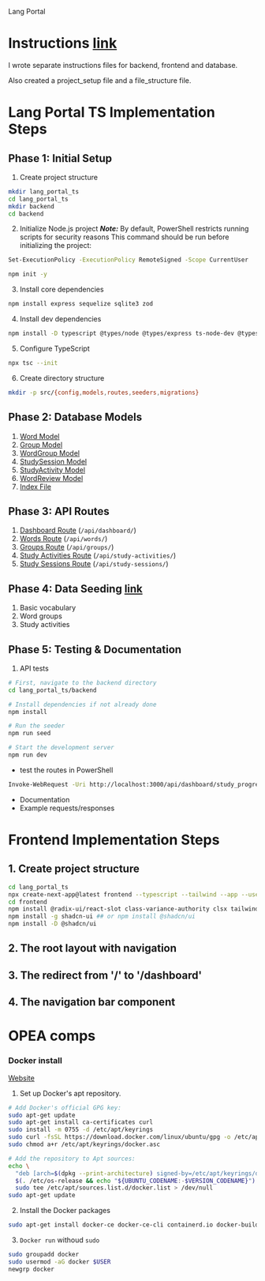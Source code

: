 Lang Portal

# Instructions [link](../instructions)

I wrote separate instructions files for backend, frontend and database.

Also created a project_setup file and a file_structure file.

# Lang Portal TS Implementation Steps

## Phase 1: Initial Setup
1. Create project structure
```bash
mkdir lang_portal_ts
cd lang_portal_ts
mkdir backend
cd backend
```

2. Initialize Node.js project
***Note:*** By default, PowerShell restricts running scripts for security reasons
 This command should be run before initializing the project:
```bash
Set-ExecutionPolicy -ExecutionPolicy RemoteSigned -Scope CurrentUser
```
```bash
npm init -y
```

3. Install core dependencies
```bash
npm install express sequelize sqlite3 zod
```

4. Install dev dependencies
```bash
npm install -D typescript @types/node @types/express ts-node-dev @types/sequelize
```

5. Configure TypeScript
```bash
npx tsc --init
```

6. Create directory structure
```bash
mkdir -p src/{config,models,routes,seeders,migrations}
```

## Phase 2: Database Models

1. [Word Model](../lang_portal_ts/backend/src/models/Word.ts)
2. [Group Model](../lang_portal_ts/backend/src/models/Group.ts)
3. [WordGroup Model](../lang_portal_ts/backend/src/models/WordGroup.ts)
4. [StudySession Model](../lang_portal_ts/backend/src/models/StudySession.ts)
5. [StudyActivity Model](../lang_portal_ts/backend/src/models/StudyActivity.ts)
6. [WordReview Model](../lang_portal_ts/backend/src/models/WordReview.ts)
7. [Index File](../lang_portal_ts/backend/src/index.ts) 

## Phase 3: API Routes
1. [Dashboard Route](../lang_portal_ts/backend/src/routes/dashboard.ts) (`/api/dashboard/`)
2. [Words Route](../lang_portal_ts/backend/src/routes/words.ts) (`/api/words/`)
3. [Groups Route](../lang_portal_ts/backend/src/routes/groups.ts) (`/api/groups/`)
4. [Study Activities Route](../lang_portal_ts/backend/src/routes/study-activities.ts) (`/api/study-activities/`)
5. [Study Sessions Route](../lang_portal_ts/backend/src/routes/study-sessions.ts) (`/api/study-sessions/`)

## Phase 4: Data Seeding [link](../lang_portal_ts/backend/src/seeders) 
1. Basic vocabulary
2. Word groups
3. Study activities

## Phase 5: Testing & Documentation
1. API tests
```bash
# First, navigate to the backend directory
cd lang_portal_ts/backend

# Install dependencies if not already done
npm install

# Run the seeder
npm run seed

# Start the development server
npm run dev
```

- test the routes in PowerShell
```bash
Invoke-WebRequest -Uri http://localhost:3000/api/dashboard/study_progress -Method GET # change the routes as needed
```

- Documentation
- Example requests/responses

# Frontend Implementation Steps

## 1. Create project structure
```bash
cd lang_portal_ts
npx create-next-app@latest frontend --typescript --tailwind --app --use-npm
cd frontend
npm install @radix-ui/react-slot class-variance-authority clsx tailwind-merge lucide-react
npm install -g shadcn-ui ## or npm install @shadcn/ui
npm install -D @shadcn/ui
```
## 2. The root layout with navigation


## 3. The redirect from '/' to '/dashboard'


## 4. The navigation bar component



# OPEA comps

### Docker install

[Website](https://docs.docker.com/engine/install/ubuntu/)

1. Set up Docker's apt repository.
```sh
# Add Docker's official GPG key:
sudo apt-get update
sudo apt-get install ca-certificates curl
sudo install -m 0755 -d /etc/apt/keyrings
sudo curl -fsSL https://download.docker.com/linux/ubuntu/gpg -o /etc/apt/keyrings/docker.asc
sudo chmod a+r /etc/apt/keyrings/docker.asc

# Add the repository to Apt sources:
echo \
  "deb [arch=$(dpkg --print-architecture) signed-by=/etc/apt/keyrings/docker.asc] https://download.docker.com/linux/ubuntu \
  $(. /etc/os-release && echo "${UBUNTU_CODENAME:-$VERSION_CODENAME}") stable" | \
  sudo tee /etc/apt/sources.list.d/docker.list > /dev/null
sudo apt-get update
```

2. Install the Docker packages
```sh
sudo apt-get install docker-ce docker-ce-cli containerd.io docker-buildx-plugin docker-compose-plugin
```

3. `Docker run` withoud `sudo`
```sh
sudo groupadd docker
sudo usermod -aG docker $USER
newgrp docker
```










